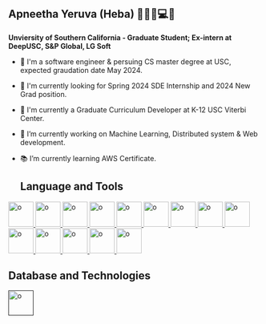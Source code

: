 ## Apneetha Yeruva (Heba) 👩🏻‍💻💻📓

**Unviersity of Southern California - Graduate Student; Ex-intern at DeepUSC, S&P Global, LG Soft**
* 🚀 I'm a software engineer & persuing CS master degree at USC, expected graudation date May 2024.
* 💼 I'm currently looking for Spring 2024 SDE Internship and 2024 New Grad position.
* 💼 I'm currently a Graduate Curriculum Developer at K-12 USC Viterbi Center.
* 🔭 I’m currently working on Machine Learning, Distributed system & Web development.
* 📚 I’m currently learning AWS Certificate.

  ## Language and Tools

<a href="https://www.python.org/">
  <img src="https://upload.wikimedia.org/wikipedia/commons/thumb/c/c3/Python-logo-notext.svg/242px-Python-logo-notext.svg.png" alt="o" width="50" height="50">
</a>

<a href="https://www.java.com/en/">
  <img src="https://upload.wikimedia.org/wikipedia/en/3/30/Java_programming_language_logo.svg" alt="o" width="50" height="50">
</a>

<a href="https://www.learn-c.org/">
  <img src="https://upload.wikimedia.org/wikipedia/commons/3/35/The_C_Programming_Language_logo.svg" alt="o" width="50" height="50">
</a>

<a href="https://developer.mozilla.org/en-US/docs/Glossary/HTML5">
  <img src="https://upload.wikimedia.org/wikipedia/commons/6/61/HTML5_logo_and_wordmark.svg" alt="o" width="50" height="50">
</a>

<a href="https://en.wikipedia.org/wiki/CSS">
  <img src="https://upload.wikimedia.org/wikipedia/commons/d/d5/CSS3_logo_and_wordmark.svg" alt="o" width="50" height="50">
</a>


<a href="https://developer.mozilla.org/en-US/docs/Web/JavaScript">
  <img src="https://www.orientsoftware.com/Themes/OrientSoftwareTheme/Content/Images/blog/2021-12-16/what-can-you-do-with-javascript.jpg" alt="o" width="50" height="50">
</a>


<a href="https://www.typescriptlang.org/">
  <img src="https://miro.medium.com/v2/resize:fit:1358/1*moJeTvW97yShLB7URRj5Kg.png" alt="o" width="50" height="50">
</a>

<a href="https://angular.io/">
  <img src="https://upload.wikimedia.org/wikipedia/commons/thumb/c/cf/Angular_full_color_logo.svg/2048px-Angular_full_color_logo.svg.png" alt="o" width="50" height="50">
</a>

<a href="https://getbootstrap.com/">
  <img src="https://upload.wikimedia.org/wikipedia/commons/thumb/b/b2/Bootstrap_logo.svg/240px-Bootstrap_logo.svg.png" alt="o" width="50" height="50">
</a>


<a href="https://mui.com/material-ui/">
  <img src="https://mui.com/static/logo.png" alt="o" width="50" height="50">
</a>


<a href="https://nodejs.org/en">
  <img src="https://static-00.iconduck.com/assets.00/node-js-icon-454x512-nztofx17.png" alt="o" width="50" height="50">
</a>


<a href="https://expressjs.com/">
  <img src="https://ajeetchaulagain.com/static/7cb4af597964b0911fe71cb2f8148d64/87351/express-js.png" alt="o" width="50" height="50">
</a>


<a href="https://spring.io/projects/spring-boot/">
  <img src="https://upload.wikimedia.org/wikipedia/commons/thumb/7/79/Spring_Boot.svg/240px-Spring_Boot.svg.png" alt="o" width="50" height="50">
</a>


<a href="https://www.djangoproject.com/">
  <img src="https://cdn.worldvectorlogo.com/logos/django.svg" alt="o" width="50" height="50">
</a>







  ## Database and Technologies

  <a href="">
  <img src="" alt="o" width="50" height="50">
</a>



